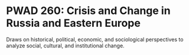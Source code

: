 # PWAD 260: Crisis and Change in Russia and Eastern Europe

Draws on historical, political, economic, and sociological perspectives to analyze social, cultural, and institutional change.